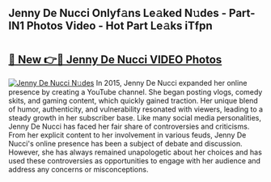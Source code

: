 ## Jenny De Nucci Onlyf𝚊ns Le𝚊ked N𝚞des - Part-IN1 Photos Video - Hot Part Le𝚊ks iTfpn

# <h2><a href="http://ab18462.deff.icu/?id=Jenny+De+Nucci">🔗 New 👉🔴 Jenny De Nucci VIDEO Photos</a></h2>

[![Jenny De Nucci N𝚞des](https://i.imgur.com/rIISA9y.gif)](http://ab18462.deff.icu/?id=Jenny+De+Nucci)
In 2015, Jenny De Nucci expanded her online presence by creating a YouTube channel. She began posting vlogs, comedy skits, and gaming content, which quickly gained traction. Her unique blend of humor, authenticity, and vulnerability resonated with viewers, leading to a steady growth in her subscriber base. Like many social media personalities, Jenny De Nucci has faced her fair share of controversies and criticisms. From her explicit content to her involvement in various feuds, Jenny De Nucci's online presence has been a subject of debate and discussion. However, she has always remained unapologetic about her choices and has used these controversies as opportunities to engage with her audience and address any concerns or misconceptions.
